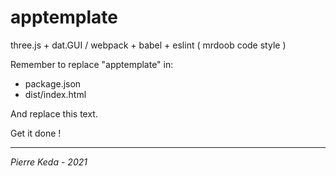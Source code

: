 # apptemplate

three.js + dat.GUI / webpack + babel + eslint ( mrdoob code style )

Remember to replace "apptemplate" in:
- package.json
- dist/index.html

And replace this text.

Get it done !

***
*Pierre Keda - 2021*
